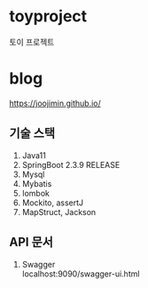# toyproject
토이 프로젝트

# blog
https://joojimin.github.io/

## 기술 스택
1. Java11
2. SpringBoot 2.3.9 RELEASE
3. Mysql
4. Mybatis
5. lombok
6. Mockito, assertJ
7. MapStruct, Jackson
   

## API 문서
1. Swagger<br>
localhost:9090/swagger-ui.html
